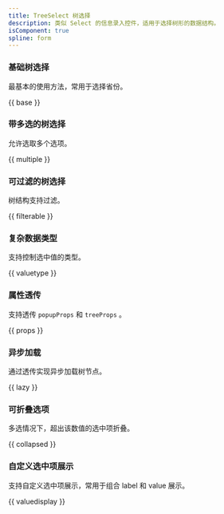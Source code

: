 ```yaml
---
title: TreeSelect 树选择
description: 类似 Select 的信息录入控件，适用于选择树形的数据结构。
isComponent: true
spline: form
---
```


### 基础树选择

最基本的使用方法，常用于选择省份。

{{ base }}

### 带多选的树选择

允许选取多个选项。

{{ multiple }}

### 可过滤的树选择

树结构支持过滤。

{{ filterable }}

### 复杂数据类型

支持控制选中值的类型。

{{ valuetype }}

### 属性透传

支持透传 `popupProps` 和 `treeProps` 。

{{ props }}

### 异步加载

通过透传实现异步加载树节点。

{{ lazy }}

### 可折叠选项

多选情况下，超出该数值的选中项折叠。

{{ collapsed }}

### 自定义选中项展示

支持自定义选中项展示，常用于组合 label 和 value 展示。

{{ valuedisplay }}

